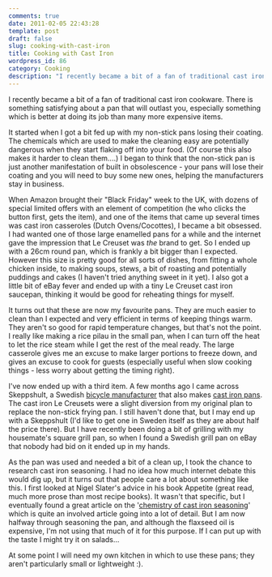```yaml
---
comments: true
date: 2011-02-05 22:43:28
template: post
draft: false
slug: cooking-with-cast-iron
title: Cooking with Cast Iron
wordpress_id: 86
category: Cooking
description: "I recently became a bit of a fan of traditional cast iron cookware. There is something satisfying about a pan that will outlast you, especially something which is better at doing its job than many more expensive items."
---
```


I recently became a bit of a fan of traditional cast iron cookware. There is something satisfying about a pan that will outlast you, especially something which is better at doing its job than many more expensive items.<!-- more -->

It started when I got a bit fed up with my non-stick pans losing their coating. The chemicals which are used to make the cleaning easy are potentially dangerous when they start flaking off into your food. (Of course this also makes it harder to clean them....) I began to think that the non-stick pan is just another manifestation of built in obsolescence - your pans will lose their coating and you will need to buy some new ones, helping the manufacturers stay in business.

When Amazon brought their "Black Friday" week to the UK, with dozens of special limited offers with an element of competition (he who clicks the button first, gets the item), and one of the items that came up several times was cast iron casseroles (Dutch Ovens/Cocottes), I became a bit obsessed. I had wanted one of those large enamelled pans for a while and the internet gave the impression that Le Creuset was _the_ brand to get. So I ended up with a 26cm round pan, which is frankly a bit bigger than I expected. However this size is pretty good for all sorts of dishes, from fitting a whole chicken inside, to making soups, stews, a bit of roasting and potentially puddings and cakes (I haven't tried anything sweet in it yet). I also got a little bit of eBay fever and ended up with a tiny Le Creuset cast iron saucepan, thinking it would be good for reheating things for myself.

It turns out that these are now my favourite pans. They are much easier to clean than I expected and very efficient in terms of keeping things warm. They aren't so good for rapid temperature changes, but that's not the point. I really like making a rice pilau in the small pan, when I can turn off the heat to let the rice steam while I get the rest of the meal ready. The large casserole gives me an excuse to make larger portions to freeze down, and gives an excuse to cook for guests (especially useful when slow cooking things - less worry about getting the timing right).

I've now ended up with a third item. A few months ago I came across Skeppshult, a Swedish [bicycle manufacturer](http://www.skeppshult.se) that also makes [cast iron pans](http://www.skeppshult.com). The cast iron Le Creusets were a slight diversion from my original plan to replace the non-stick frying pan. I still haven't done that, but I may end up with a Skeppshult (I'd like to get one in Sweden itself as they are about half the price there). But I have recently been doing a bit of grilling with my housemate's square grill pan, so when I found a Swedish grill pan on eBay that nobody had bid on it ended up in my hands.

As the pan was used and needed a bit of a clean up, I took the chance to research cast iron seasoning. I had no idea how much internet debate this would dig up, but it turns out that people care a lot about something like this. I first looked at Nigel Slater's advice in his book Appetite (great read, much more prose than most recipe books). It wasn't that specific, but I eventually found a great article on the '[chemistry of cast iron seasoning](http://sherylcanter.com/wordpress/2010/01/a-science-based-technique-for-seasoning-cast-iron/)' which is quite an involved article going into a lot of detail. But I am now halfway through seasoning the pan, and although the flaxseed oil is expensive, I'm not using that much of it for this purpose. If I can put up with the taste I might try it on salads...

At some point I will need my own kitchen in which to use these pans; they aren't particularly small or lightweight :).
